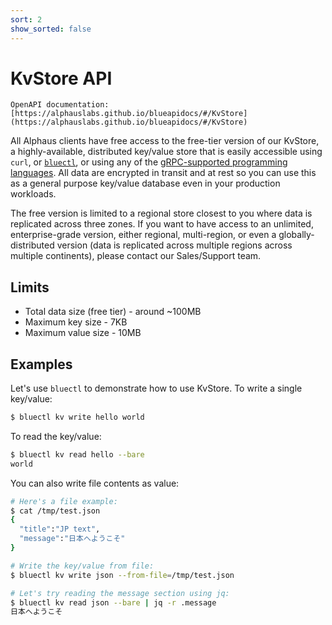 ```yaml
---
sort: 2
show_sorted: false
---
```


# KvStore API

```note
OpenAPI documentation: [https://alphauslabs.github.io/blueapidocs/#/KvStore](https://alphauslabs.github.io/blueapidocs/#/KvStore)
```

All Alphaus clients have free access to the free-tier version of our KvStore, a highly-available, distributed key/value store that is easily accessible using `curl`, or [`bluectl`](https://github.com/alphauslabs/bluectl), or using any of the [gRPC-supported programming languages](https://grpc.io/docs/languages/). All data are encrypted in transit and at rest so you can use this as a general purpose key/value database even in your production workloads.

The free version is limited to a regional store closest to you where data is replicated across three zones. If you want to have access to an unlimited, enterprise-grade version, either regional, multi-region, or even a globally-distributed version (data is replicated across multiple regions across multiple continents), please contact our Sales/Support team.

## Limits

* Total data size (free tier) - around ~100MB
* Maximum key size - 7KB
* Maximum value size - 10MB

## Examples

Let's use `bluectl` to demonstrate how to use KvStore. To write a single key/value:
```sh
$ bluectl kv write hello world
```

To read the key/value:
```sh
$ bluectl kv read hello --bare
world
```

You can also write file contents as value:
```sh
# Here's a file example:
$ cat /tmp/test.json
{
  "title":"JP text",
  "message":"日本へようこそ"
}

# Write the key/value from file:
$ bluectl kv write json --from-file=/tmp/test.json

# Let's try reading the message section using jq:
$ bluectl kv read json --bare | jq -r .message
日本へようこそ
```
